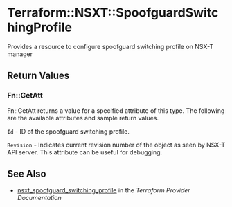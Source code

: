 # Terraform::NSXT::SpoofguardSwitchingProfile

Provides a resource to configure spoofguard switching profile on NSX-T manager

## Return Values

### Fn::GetAtt

Fn::GetAtt returns a value for a specified attribute of this type. The following are the available attributes and sample return values.

`Id` - ID of the spoofguard switching profile.

`Revision` - Indicates current revision number of the object as seen by NSX-T API server. This attribute can be useful for debugging.

## See Also

* [nsxt_spoofguard_switching_profile](https://www.terraform.io/docs/providers/nsxt/r/spoofguard_switching_profile.html) in the _Terraform Provider Documentation_
